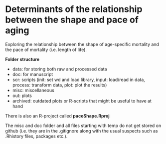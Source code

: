 Determinants of the relationship between the shape and pace of aging
=================================================

Exploring the relationship between the shape of age-specific mortality and the pace of mortality (i.e. length of life).

**Folder structure**

* data: for storing both raw and processed data
* doc: for manuscript
* scr: scripts (init: set wd and load library, input: load/read in data, process: transform data, plot: plot the results)
* misc: miscellaneous 
* out: plots
* 	archived: outdated plots or R-scripts that might be useful to have at hand


There is also an R-project called __paceShape.Rproj__


The misc and doc folder and all files starting with temp do not get stored on github (i.e. they are in the .gitignore along with the usual suspects such as .Rhistory files, packages etc.). 

